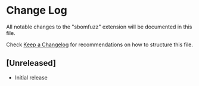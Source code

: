 # Change Log

All notable changes to the "sbomfuzz" extension will be documented in this file.

Check [Keep a Changelog](http://keepachangelog.com/) for recommendations on how to structure this file.

## [Unreleased]

- Initial release